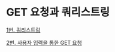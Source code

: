 # GET 요청과 쿼리스트링



[1번.  쿼리스트링](쿼리스트링.md)



[2번. 사용자 입력을 통한 GET 요청](사용자%20입력을%20통한%20GET%20요청.md)



